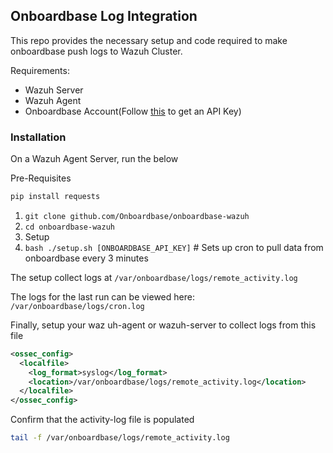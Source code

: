 
## Onboardbase Log Integration

This repo provides the necessary setup and code required to make onboardbase push logs to Wazuh Cluster.

Requirements:
- Wazuh Server
- Wazuh Agent
- Onboardbase Account(Follow [this](https://docs.onboardbase.com/reference/api-auth) to get an API Key)

### Installation
On a Wazuh Agent Server, run the below

Pre-Requisites

```bash
pip install requests
```

1. `git clone github.com/Onboardbase/onboardbase-wazuh`
2. `cd onboardbase-wazuh`
3.  Setup 
4. `bash ./setup.sh [ONBOARDBASE_API_KEY]`  # Sets up cron to pull data from onboardbase every 3 minutes

The setup collect logs at `/var/onboardbase/logs/remote_activity.log`

The logs for the last run can be viewed here: `/var/onboardbase/logs/cron.log`

Finally, setup your waz uh-agent or wazuh-server to collect logs from this file

```xml
<ossec_config>
  <localfile>
    <log_format>syslog</log_format>
    <location>/var/onboardbase/logs/remote_activity.log</location>
  </localfile>
</ossec_config>
```

Confirm that the activity-log file is populated

```bash
tail -f /var/onboardbase/logs/remote_activity.log
```
